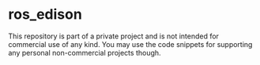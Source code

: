 # ros_edison

This repository is part of a private project and is not intended for commercial use of any kind. You may use the code snippets for supporting any personal non-commercial projects though.
